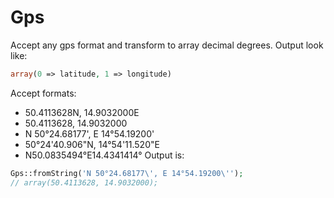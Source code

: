 Gps
===
Accept any gps format and transform to array decimal degrees. Output look like:
```php
array(0 => latitude, 1 => longitude)
```

Accept formats:
- 50.4113628N, 14.9032000E
- 50.4113628, 14.9032000
- N 50°24.68177', E 14°54.19200'
- 50°24'40.906"N, 14°54'11.520"E
- N50.0835494°E14.4341414°
Output is:
```php
Gps::fromString('N 50°24.68177\', E 14°54.19200\'');
// array(50.4113628, 14.9032000);
```
